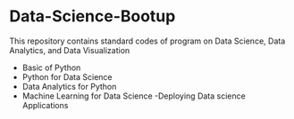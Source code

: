 # Data-Science-Bootup
This repository contains standard codes of program on Data Science, Data Analytics, and Data Visualization


- Basic of Python
- Python for Data Science
- Data Analytics for Python
- Machine Learning for Data Science
-Deploying Data science Applications